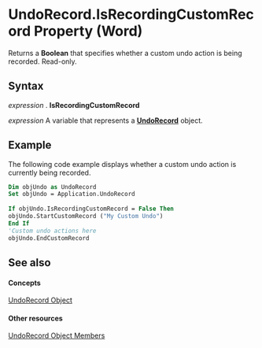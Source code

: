 
# UndoRecord.IsRecordingCustomRecord Property (Word)

Returns a  **Boolean** that specifies whether a custom undo action is being recorded. Read-only.


## Syntax

 _expression_ . **IsRecordingCustomRecord**

 _expression_ A variable that represents a **[UndoRecord](77bf9801-e940-e661-6bbe-20a8714d5dbd.md)** object.


## Example

The following code example displays whether a custom undo action is currently being recorded.


```vb
Dim objUndo as UndoRecord 
Set objUndo = Application.UndoRecord 
 
If objUndo.IsRecordingCustomRecord = False Then 
objUndo.StartCustomRecord ("My Custom Undo") 
End If 
'Custom undo actions here 
objUndo.EndCustomRecord 


```


## See also


#### Concepts


[UndoRecord Object](77bf9801-e940-e661-6bbe-20a8714d5dbd.md)
#### Other resources


[UndoRecord Object Members](50e7d978-f828-d595-9a03-89bd91b14685.md)
